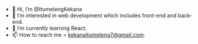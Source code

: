 - 👋 Hi, I’m @ItumelengKekana
- 👀 I’m interested in web development which includes front-end and back-end.
- 🌱 I’m currently learning React.
- 📫 How to reach me = kekanaitumeleng7@gmail.com.

<!---
ItumelengKekana/ItumelengKekana is a ✨ special ✨ repository because its `README.md` (this file) appears on your GitHub profile.
You can click the Preview link to take a look at your changes.
--->
